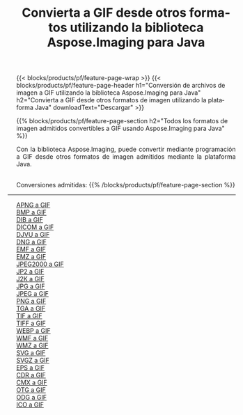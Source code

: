 ﻿---
title: Convierta a GIF desde otros formatos utilizando la biblioteca Aspose.Imaging para Java 
weight: 3920
url: /es/java/conversion/to/gif 
lang: es
langdirlevel: 2
locales: zh-hans,ja,it,ru,de,es,fr,nl,id,lt,pl,pt,vi,tr,ko,zh-hant,ar,hi,th,sv,cs,uk,he
description: Usando Aspose.Imaging puede convertir a GIF desde otros formatos usando Java
---

{{< blocks/products/pf/feature-page-wrap >}}
{{< blocks/products/pf/feature-page-header h1="Conversión de archivos de imagen a GIF utilizando la biblioteca Aspose.Imaging para Java" h2="Convierta a GIF desde otros formatos de imagen utilizando la plataforma Java" downloadText="Descargar" >}}


{{% blocks/products/pf/feature-page-section  h2="Todos los formatos de imagen admitidos convertibles a GIF usando Aspose.Imaging para Java" %}}
<p align=justify>Con la biblioteca Aspose.Imaging, puede convertir mediante programación a GIF desde otros formatos de imagen admitidos mediante la plataforma Java.</p>
<br/>
Conversiones admitidas:
{{% /blocks/products/pf/feature-page-section %}}
<div class="container-fluid productfamilypage bg-gray">
    <div class="convertypes bg-gray agp-content section">
        <div class="container">
		<hr style="margin-left:-20px;"/>
		<div class="row other-converters">
		    <div class='col-md-2 other-converter remove-lp remove-rp'><a href="/imaging/es/java/conversion/apng-to-gif" >APNG a GIF</a></div>
<div class='col-md-2 other-converter remove-lp remove-rp'><a href="/imaging/es/java/conversion/bmp-to-gif" >BMP a GIF</a></div>
<div class='col-md-2 other-converter remove-lp remove-rp'><a href="/imaging/es/java/conversion/dib-to-gif" >DIB a GIF</a></div>
<div class='col-md-2 other-converter remove-lp remove-rp'><a href="/imaging/es/java/conversion/dicom-to-gif" >DICOM a GIF</a></div>
<div class='col-md-2 other-converter remove-lp remove-rp'><a href="/imaging/es/java/conversion/djvu-to-gif" >DJVU a GIF</a></div>
<div class='col-md-2 other-converter remove-lp remove-rp'><a href="/imaging/es/java/conversion/dng-to-gif" >DNG a GIF</a></div>
<div class='col-md-2 other-converter remove-lp remove-rp'><a href="/imaging/es/java/conversion/emf-to-gif" >EMF a GIF</a></div>
<div class='col-md-2 other-converter remove-lp remove-rp'><a href="/imaging/es/java/conversion/emz-to-gif" >EMZ a GIF</a></div>
<div class='col-md-2 other-converter remove-lp remove-rp'><a href="/imaging/es/java/conversion/jpeg2000-to-gif" >JPEG2000 a GIF</a></div>
<div class='col-md-2 other-converter remove-lp remove-rp'><a href="/imaging/es/java/conversion/jp2-to-gif" >JP2 a GIF</a></div>
<div class='col-md-2 other-converter remove-lp remove-rp'><a href="/imaging/es/java/conversion/j2k-to-gif" >J2K a GIF</a></div>
<div class='col-md-2 other-converter remove-lp remove-rp'><a href="/imaging/es/java/conversion/jpg-to-gif" >JPG a GIF</a></div>
<div class='col-md-2 other-converter remove-lp remove-rp'><a href="/imaging/es/java/conversion/jpeg-to-gif" >JPEG a GIF</a></div>
<div class='col-md-2 other-converter remove-lp remove-rp'><a href="/imaging/es/java/conversion/png-to-gif" >PNG a GIF</a></div>
<div class='col-md-2 other-converter remove-lp remove-rp'><a href="/imaging/es/java/conversion/tga-to-gif" >TGA a GIF</a></div>
<div class='col-md-2 other-converter remove-lp remove-rp'><a href="/imaging/es/java/conversion/tif-to-gif" >TIF a GIF</a></div>
<div class='col-md-2 other-converter remove-lp remove-rp'><a href="/imaging/es/java/conversion/tiff-to-gif" >TIFF a GIF</a></div>
<div class='col-md-2 other-converter remove-lp remove-rp'><a href="/imaging/es/java/conversion/webp-to-gif" >WEBP a GIF</a></div>
<div class='col-md-2 other-converter remove-lp remove-rp'><a href="/imaging/es/java/conversion/wmf-to-gif" >WMF a GIF</a></div>
<div class='col-md-2 other-converter remove-lp remove-rp'><a href="/imaging/es/java/conversion/wmz-to-gif" >WMZ a GIF</a></div>
<div class='col-md-2 other-converter remove-lp remove-rp'><a href="/imaging/es/java/conversion/svg-to-gif" >SVG a GIF</a></div>
<div class='col-md-2 other-converter remove-lp remove-rp'><a href="/imaging/es/java/conversion/svgz-to-gif" >SVGZ a GIF</a></div>
<div class='col-md-2 other-converter remove-lp remove-rp'><a href="/imaging/es/java/conversion/eps-to-gif" >EPS a GIF</a></div>
<div class='col-md-2 other-converter remove-lp remove-rp'><a href="/imaging/es/java/conversion/cdr-to-gif" >CDR a GIF</a></div>
<div class='col-md-2 other-converter remove-lp remove-rp'><a href="/imaging/es/java/conversion/cmx-to-gif" >CMX a GIF</a></div>
<div class='col-md-2 other-converter remove-lp remove-rp'><a href="/imaging/es/java/conversion/otg-to-gif" >OTG a GIF</a></div>
<div class='col-md-2 other-converter remove-lp remove-rp'><a href="/imaging/es/java/conversion/odg-to-gif" >ODG a GIF</a></div>
<div class='col-md-2 other-converter remove-lp remove-rp'><a href="/imaging/es/java/conversion/ico-to-gif" >ICO a GIF</a></div>
                </div>
        </div>
    </div>
</div>
<br/>

